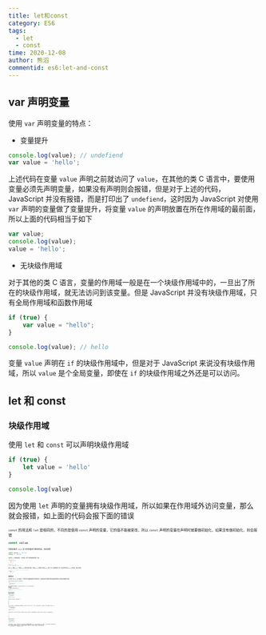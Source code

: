 ```yaml
---
title: let和const
category: ES6
tags:
  - let
  - const
time: 2020-12-08
author: 熊滔
commentid: es6:let-and-const
---
```


## var 声明变量

使用 `var` 声明变量的特点：

- 变量提升

```jsx
console.log(value); // undefiend
var value = 'hello';
```

上述代码在变量 `value` 声明之前就访问了 `value`，在其他的类 C 语言中，要使用变量必须先声明变量，如果没有声明则会报错，但是对于上述的代码，JavaScript 并没有报错，而是打印出了 `undefiend`，这时因为 JavaScript 对使用 `var` 声明的变量做了变量提升，将变量 `value` 的声明放置在所在作用域的最前面，所以上面的代码相当于如下

```javascript
var value;
console.log(value);
value = 'hello';
```

- 无块级作用域

对于其他的类 C 语言，变量的作用域一般是在一个块级作用域中的，一旦出了所在的块级作用域，就无法访问到该变量。但是 JavaScript 并没有块级作用域，只有全局作用域和函数作用域

```javascript
if (true) {
    var value = "hello";
}

console.log(value); // hello
```

变量 `value` 声明在 `if` 的块级作用域中，但是对于 JavaScript 来说没有块级作用域，所以 `value` 是个全局变量，即使在 `if` 的块级作用域之外还是可以访问。

## let 和 const

### 块级作用域

使用 `let` 和 `const` 可以声明块级作用域

```javascript
if (true) {
    let value = 'hello'
}

console.log(value)
```

因为使用 `let` 声明的变量拥有块级作用域，所以如果在作用域外访问变量，那么就会报错，如上面的代码会报下面的错误

<ImageView src="https://cdn.jsdelivr.net/gh/LastKnightCoder/ImgHosting/20210112224158.png" style="zoom:50%;" />

`const` 的用法和 `let` 是相同的，不同的是使用 `const` 声明的变量，它的值不能被更改，所以 `const` 声明的变量在声明时就要做初始化，如果没有做初始化，则会报错

```javascript
const value
```

<ImageView src="https://cdn.jsdelivr.net/gh/LastKnightCoder/ImgHosting/20210112224016.png" style="zoom:50%;" />

同样如果对 `const` 定义的变量进行修改的话，也会报错

```javascript
const value = 'hello'
value = 'world'
```

<ImageView src="https://cdn.jsdelivr.net/gh/LastKnightCoder/ImgHosting/20210112224323.png" style="zoom:50%;" />

但是如果 const 修饰的变量是一个对象的话，我们可以修改变量的属性值，例如

```javascript
const person = {
    name: 'Alice',
    age: 18
}

person.name = 'Bob'

console.log(person.name) // Bob
```

使用 const 修饰 person，意味着 person 的值不能发生改变，而改变 person 的属性不会改变 person 的值，所以上面的修改是可以的，但是如果你试图对 person 进行赋值，那么就会报错

```javascript
// TypeError: Assignment to constant variable.
person = {
    name: 'Bob',
    age: 20
}
```

### 暂时性死区

对于使用 let 和 const 定义的变量，它们的声明不会被编译器提升到作用域的开头，该变量所在的作用域的开始到该变量声明的地方之间的区域叫做暂时性死区

<ImageView src="https://cdn.jsdelivr.net/gh/LastKnightCoder/ImgHosting/20210112224355.png" style="zoom:50%;" />

在暂时性死区访问变量会发生错误，即使是 `typeof` 这么安全的操作符都不行

```javascript
// undefined
console.log(typeof value); 

if(true) {
    // ReferenceError: Cannot access 'value' before initialization
    console.log(typeof value); 
    let value = "hello";
}
```

暂时性死区并**未出现在 ECMAScript 规范**中，但是人们经常使用这个术语来解释为什么在 `let` 和 `const` 定义变量前不能访问该变量。

### 重复声明变量

在**同一个作用域**中，不能声明相同变量名的变量，例如

```javascript
var value = 'hello'

// SyntaxError: Identifier 'value' has already been declared
let value = 'world'
```

## 循环中的块级作用域

下面我们要看一个遍历的例子

```javascript
const funcs = [];
for(var i = 0; i < 10; i++) {
    funcs.push(function(){
        console.log(i)
    })
}
funcs.forEach(function(func) {
    func()
})
```

上面的程序也许你会以为会输出 `0-9` ，但是最后的输出是 10 个 10

```
10
10
10
10
10
10
10
10
10
10
```

有点反常，但是想想还真是，`funcs` 数组中的函数里面的 `i` 指向的都是循环变量 `i`，当循环执行完毕时，循环变量 `i` 已经变为了 10，当打印 `i` 时，结果就当然全部都是 10 了。如果我们想打印 0-9 的话，就需要将变量 `i` 的 "快照" 传入，如下

```javascript
const funcs = [];
for(var i = 0; i < 10; i++) {
    funcs.push((function(value){
        return function() {
            console.log(value)
        }
    })(i))
}
funcs.forEach(function(func) {
    func()
})
```

上面的代码开始有点复杂了，如果是新手一时半会儿还看不懂。上面代码就是将变量 `i` 的值传入了立即执行函数，这时 `funcs` 数组中的函数保存的 `value` 值是循环变量 `i` 的 "快照"，而不是循环变量 `i`，所以上面的最终结果是打印出 0-9

```
0
1
2
3
4
5
6
7
8
9
```

现在我们用 let 来实现打印出 0-9

```javascript
const funcs = []
for(let i = 0; i < 10; i++) {
    funcs.push(function() {
        console.log(i)
    })
}
funcs.forEach(function(func){
    func()
})
```

上面打印出来的结果是 0-9，和使用 `var` 定义循环变量的情况不同。原因是因为每次遍历时，**`let` 都会创建一个新的变量 `i`**，所以每一个 `func` 中的 `i` 它们都是不同的，每一个 `func` 函数都有一个 i，并且是当时遍历时的值，所以最后处理的结果是 0-9。

**使用 `let` 定义循环变量时，每次都出创建一个新的变量**
**使用 `let` 定义循环变量时，每次都出创建一个新的变量**
**使用 `let` 定义循环变量时，每次都出创建一个新的变量**
**重要的事情说三遍！！！**

> 最佳实践：变量使用 `const` 定义，当变量需要改变时，在使用 `let` 定义。

